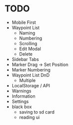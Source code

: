 <!--
  todo
    koordinaattien nimeäminen
    liikotettavat markkerit

  improvements
    karttamerkkien numerot vaaleelle taustalle merkin päälle
    mobiiliyhteensopivuus

  bugs
    up ja down ei toimi
    select tilassa ei visuaalista eikä toiminnallista valintaa

-->

# TODO

- Mobile First
- Waypoint List
  - Naming
  - Numbering
  - Scrolling
  - Edit Modal
  - Delete
- Sidebar Tabs
- Marker Drag -> Set Position
- Marker Numbering
- Waypoint List DnD
  - Multiple
- LocalStorage / API
- Warnings
- Information
- Settings
- black box
  - saving to sd card
  - reading ui
